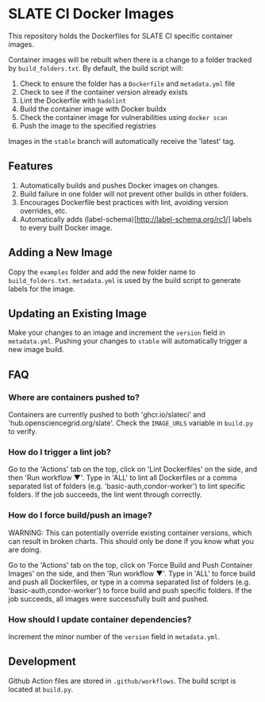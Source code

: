 # SLATE CI Docker Images
This repository holds the Dockerfiles for SLATE CI specific container images.

Container images will be rebuilt when there is a change to a folder tracked by `build_folders.txt`.
By default, the build script will:
1. Check to ensure the folder has a `Dockerfile` and `metadata.yml` file
2. Check to see if the container version already exists
3. Lint the Dockerfile with `hadolint`
4. Build the container image with Docker buildx
5. Check the container image for vulnerabilities using `docker scan`
6. Push the image to the specified registries

Images in the `stable` branch will automatically receive the 'latest' tag.

## Features
1. Automatically builds and pushes Docker images on changes.
2. Build failure in one folder will not prevent other builds in other folders.
3. Encourages Dockerfile best practices with lint, avoiding version overrides, etc.
4. Automatically adds (label-schema)[http://label-schema.org/rc1/] labels to every built Docker image.

## Adding a New Image
Copy the `examples` folder and add the new folder name to `build_folders.txt`.
`metadata.yml` is used by the build script to generate labels for the image.

## Updating an Existing Image
Make your changes to an image and increment the `version` field in `metadata.yml`.
Pushing your changes to `stable` will automatically trigger a new image build.

## FAQ
### Where are containers pushed to?
Containers are currently pushed to both 'ghcr.io/slateci' and 'hub.opensciencegrid.org/slate'.
Check the `IMAGE_URLS` variable in `build.py` to verify.

### How do I trigger a lint job?
Go to the 'Actions' tab on the top, click on 'Lint Dockerfiles' on the side, and then 'Run workflow ▼'.
Type in 'ALL' to lint all Dockerfiles or a comma separated list of folders (e.g. 'basic-auth,condor-worker') to lint specific folders.
If the job succeeds, the lint went through correctly.

### How do I force build/push an image?
WARNING: This can potentially override existing container versions, which can result in broken charts. This should only be done if you know what you are doing.

Go to the 'Actions' tab on the top, click on 'Force Build and Push Container Images' on the side, and then 'Run workflow ▼'.
Type in 'ALL' to force build and push all Dockerfiles, or type in a comma separated list of folders (e.g. 'basic-auth,condor-worker') to force build and push specific folders.
If the job succeeds, all images were successfully built and pushed.

### How should I update container dependencies?
Increment the minor number of the `version` field in `metadata.yml`.

## Development
Github Action files are stored in `.github/workflows`. The build script is located at `build.py`.
